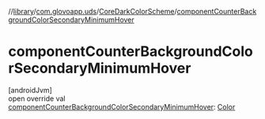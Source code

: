 //[library](../../../index.md)/[com.glovoapp.uds](../index.md)/[CoreDarkColorScheme](index.md)/[componentCounterBackgroundColorSecondaryMinimumHover](component-counter-background-color-secondary-minimum-hover.md)

# componentCounterBackgroundColorSecondaryMinimumHover

[androidJvm]\
open override val [componentCounterBackgroundColorSecondaryMinimumHover](component-counter-background-color-secondary-minimum-hover.md): [Color](https://developer.android.com/reference/kotlin/androidx/compose/ui/graphics/Color.html)
